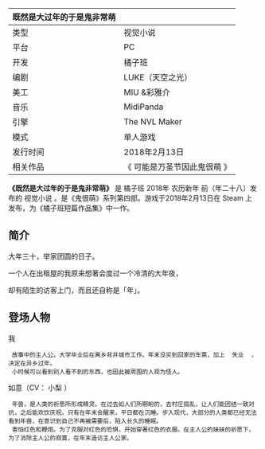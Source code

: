 |  既然是大过年的于是鬼非常萌  ||
|---|---|
|类型  |  视觉小说   |
|平台  |  PC   |
|开发  |  橘子班   |
|编剧  |  LUKE（天空之光）   |
|美工  |  MIU  &彩雅介   |
|音乐  |  MidiPanda   |
|引擎  |  The NVL Maker   |
|模式  |  单人游戏   |
|发行时间  |  2018年2月13日   |
|相关作品  |  《  可能是万圣节因此鬼很萌  》   |
  
**《既然是大过年的于是鬼非常萌》** 是  橘子班  2018年  农历新年  前（年二十八）发布的  视觉小说
。是《鬼很萌》系列第四部。游戏于2018年2月13日在  Steam  上发布，为《橘子班短篇作品集》中一作。

##  简介

大年三十，举家团圆的日子。

一个人在出租屋的我原来想著会度过一个冷清的大年夜，

却有陌生的访客上门，而且还自称是「年」。

##  登场人物

我

     故事中的主人公。大学毕业后在离乡背井城市工作。年末没买到回家的车票，加上  失业  ，决定在异乡过年。 
     小时候可以看到别人看不到的东西，也因此被周围的人视为怪人。 

如意（CV：  小梨  ）

     年兽，是人类的祈愿所形成精灵。在过去如人们所期盼的，去村庄捣乱，让人们能团结一致对抗，之后能欢饮庆祝。只有在年末会醒来，平日都在沉睡。步入现代，大部分的人类都已经无法看到年兽，在意识到自己不再被需要后，陷入长久的睡眠。 
     害怕红色和鞭炮。为了克服对红色的恐惧，开始穿著红色的衣服。在主人公的妹妹的祈愿下，为了消除主人公的寂寞，在年末造访主人公家。 